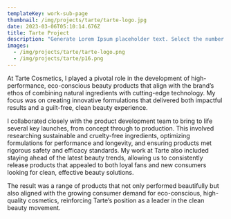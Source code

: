 ```yaml
---
templateKey: work-sub-page
thumbnail: /img/projects/tarte/tarte-logo.jpg
date: 2023-03-06T05:10:14.676Z
title: Tarte Project
description: "Generate Lorem Ipsum placeholder text. Select the number of characters, words, sentences or paragraphs, and hit generate!"
images:
  - /img/projects/tarte/tarte-logo.png
  - /img/projects/tarte/p16.png
---
```


At Tarte Cosmetics, I played a pivotal role in the development of high-performance, eco-conscious beauty products that align with the brand’s ethos of combining natural ingredients with cutting-edge technology. My focus was on creating innovative formulations that delivered both impactful results and a guilt-free, clean beauty experience.

I collaborated closely with the product development team to bring to life several key launches, from concept through to production. This involved researching sustainable and cruelty-free ingredients, optimizing formulations for performance and longevity, and ensuring products met rigorous safety and efficacy standards. My work at Tarte also included staying ahead of the latest beauty trends, allowing us to consistently release products that appealed to both loyal fans and new consumers looking for clean, effective beauty solutions.

The result was a range of products that not only performed beautifully but also aligned with the growing consumer demand for eco-conscious, high-quality cosmetics, reinforcing Tarte’s position as a leader in the clean beauty movement.
